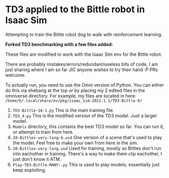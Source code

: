 # TD3 applied to the Bittle robot in Isaac Sim

Attempting to train the Bittle robot dog to walk with reinforcement learning.

**Forked TD3 benchmarking with a few files added:**

These files are modified to work with the Isaac Sim env for the Bittle robot. 

There are probably mistakes/errors/redundant/useless bits of code, I am just sharing where I am so far JIC anyone wishes to try their hand :P PRs welcome. 

To actually run, you need to use the Omni version of Python. You can either do this via shebang at the top or by placing my 2 edited files in the omniverse directory. For example, my files are located in here: `/home/h/.local/share/ov/pkg/isaac_sim-2021.1.1/TD3-Bittle-9/`

1. `TD3-Bittle-16-1.py` This is the main training file. 
2. `TD3_4.py` This is the modified version of the TD3 model. Just a larger model.
3. `Models` directory, this contains the best TD3 model so far. You can run it, or attempt to train from here.
4. `20-Bittles-very-long-6.usd` One version of a scene that's used to play the model. Feel free to make your own from here in the sim. 
5. `20-Bittles-very-long.usd` Used for training, mostly so Bittles don't run into eachother in training. There's a way to make them clip eachother, I just don't know it ATM. 
6. `Play-TD3-Bittle-MANY-.py` This is used to play models, essentially just keep exploiting.

